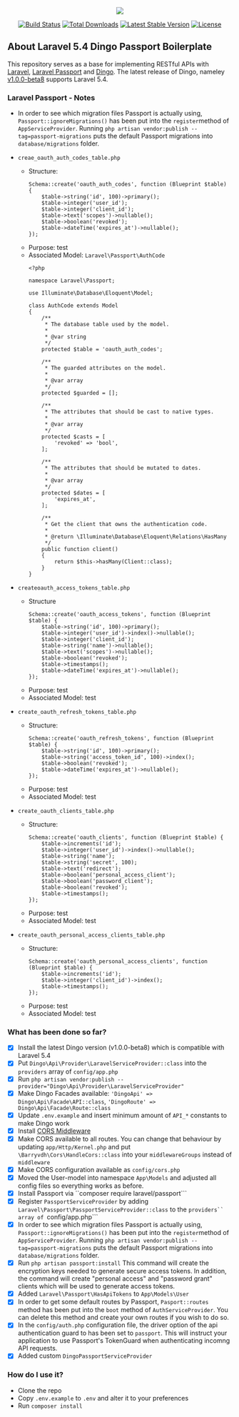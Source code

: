 <p align="center"><img src="https://laravel.com/assets/img/components/logo-laravel.svg"></p>

<p align="center">
<a href="https://travis-ci.org/laravel/framework"><img src="https://travis-ci.org/laravel/framework.svg" alt="Build Status"></a>
<a href="https://packagist.org/packages/laravel/framework"><img src="https://poser.pugx.org/laravel/framework/d/total.svg" alt="Total Downloads"></a>
<a href="https://packagist.org/packages/laravel/framework"><img src="https://poser.pugx.org/laravel/framework/v/stable.svg" alt="Latest Stable Version"></a>
<a href="https://packagist.org/packages/laravel/framework"><img src="https://poser.pugx.org/laravel/framework/license.svg" alt="License"></a>
</p>

## About Laravel 5.4 Dingo Passport Boilerplate

This repository serves as a base for implementing RESTful APIs with <a href="https://github.com/laravel/framework">Laravel</a>, <a href="https://laravel.com/docs/5.4/passport">Laravel Passport</a> and <a href="https://github.com/dingo/api">Dingo</a>. The latest release of Dingo, nameley <a href="https://github.com/dingo/api/releases/tag/v1.0.0-beta8">v1.0.0-beta8</a> supports Laravel 5.4.

### Laravel Passport - Notes

* In order to see which migration files Passport is actually using, ```Passport::ignoreMigrations()``` has been put into the ```register```method of ```AppServiceProvider```. Running ```php artisan vendor:publish --tag=passport-migrations``` puts the default Passport migrations into ```database/migrations``` folder.
* ```creae_oauth_auth_codes_table.php```
	* Structure:
		```
        Schema::create('oauth_auth_codes', function (Blueprint $table) {
            $table->string('id', 100)->primary();
            $table->integer('user_id');
            $table->integer('client_id');
            $table->text('scopes')->nullable();
            $table->boolean('revoked');
            $table->dateTime('expires_at')->nullable();
        });
		```
	* Purpose: test
	* Associated Model: ```Laravel\Passport\AuthCode```
		```
		<?php

        namespace Laravel\Passport;

        use Illuminate\Database\Eloquent\Model;

        class AuthCode extends Model
        {
            /**
             * The database table used by the model.
             *
             * @var string
             */
            protected $table = 'oauth_auth_codes';

            /**
             * The guarded attributes on the model.
             *
             * @var array
             */
            protected $guarded = [];

            /**
             * The attributes that should be cast to native types.
             *
             * @var array
             */
            protected $casts = [
                'revoked' => 'bool',
            ];

            /**
             * The attributes that should be mutated to dates.
             *
             * @var array
             */
            protected $dates = [
                'expires_at',
            ];

            /**
             * Get the client that owns the authentication code.
             *
             * @return \Illuminate\Database\Eloquent\Relations\HasMany
             */
            public function client()
            {
                return $this->hasMany(Client::class);
            }
        }
		```

* ```createoauth_access_tokens_table.php```
	* Structure
		```
        Schema::create('oauth_access_tokens', function (Blueprint $table) {
            $table->string('id', 100)->primary();
            $table->integer('user_id')->index()->nullable();
            $table->integer('client_id');
            $table->string('name')->nullable();
            $table->text('scopes')->nullable();
            $table->boolean('revoked');
            $table->timestamps();
            $table->dateTime('expires_at')->nullable();
        });
		```
	* Purpose: test
    * Associated Model: test

* ```create_oauth_refresh_tokens_table.php```
	* Structure:
		```
        Schema::create('oauth_refresh_tokens', function (Blueprint $table) {
            $table->string('id', 100)->primary();
            $table->string('access_token_id', 100)->index();
            $table->boolean('revoked');
            $table->dateTime('expires_at')->nullable();
        });
		```
	* Purpose: test
    * Associated Model: test

* ```create_oauth_clients_table.php```
	* Structure:
		```
        Schema::create('oauth_clients', function (Blueprint $table) {
            $table->increments('id');
            $table->integer('user_id')->index()->nullable();
            $table->string('name');
            $table->string('secret', 100);
            $table->text('redirect');
            $table->boolean('personal_access_client');
            $table->boolean('password_client');
            $table->boolean('revoked');
            $table->timestamps();
        });
		```
	* Purpose: test
    * Associated Model: test

* ```create_oauth_personal_access_clients_table.php```
	* Structure:
		```
        Schema::create('oauth_personal_access_clients', function (Blueprint $table) {
            $table->increments('id');
            $table->integer('client_id')->index();
            $table->timestamps();
        });
		```
	* Purpose: test
    * Associated Model: test




### What has been done so far?

- [x] Install the latest Dingo version (v1.0.0-beta8) which is compatible with Laravel 5.4
- [x] Put ```Dingo\Api\Provider\LaravelServiceProvider::class``` into the ```providers``` array of ```config/app.php```
- [x] Run ```php artisan vendor:publish --provider="Dingo\Api\Provider\LaravelServiceProvider"```
- [x] Make Dingo Facades available: ```'DingoApi' => Dingo\Api\Facade\API::class```, ```'DingoRoute' => Dingo\Api\Facade\Route::class```
- [x] Update ```.env.example``` and insert minimum amount of ```API_*``` constants to make Dingo work
- [x] Install <a href="https://github.com/barryvdh/laravel-cors">CORS Middleware</a>
- [x] Make CORS available to all routes. You can change that behaviour by updating ```app/Http/Kernel.php``` and put ```\Barryvdh\Cors\HandleCors::class``` into your ```middlewareGroups``` instead of ```middleware```
- [x] Make CORS configuration available as ```config/cors.php```
- [x] Moved the User-model into namespace ```App\Models``` and adjusted all config files so everything works as before.
- [x] Install Passport via ``composer require laravel/passport```
- [x] Register ```PassportServiceProvider``` by adding ```Laravel\Passport\PassportServiceProvider::class``` to the ```providers`` array of ```config/app.php```
- [x] In order to see which migration files Passport is actually using, ```Passport::ignoreMigrations()``` has been put into the ```register```method of ```AppServiceProvider```. Running ```php artisan vendor:publish --tag=passport-migrations``` puts the default Passport migrations into ```database/migrations``` folder.
- [x] Run ```php artisan passport:install``` This command will create the encryption keys needed to generate secure access tokens. In addition, the command will create "personal access" and "password grant" clients which will be used to generate access tokens.
- [x] Added ```Laravel\Passport\HasApiTokens``` to ```App\Models\User```
- [x] In order to get some default routes by Passport, ```Pasport::routes``` method has been put into the ```boot``` method of ```AuthServiceProvider```. You can delete this method and create your own routes if you wish to do so.
- [x] In the ```config/auth.php``` configuration file, the driver option of the api authentication guard to has been set to ``passport``. This will instruct your application to use Passport's TokenGuard when authenticating incomng API requests.
- [x] Added custom ```DingoPassportServiceProvider```

### How do I use it?

- Clone the repo
- Copy ```.env.example``` to ```.env``` and alter it to your preferences
- Run ```composer install```